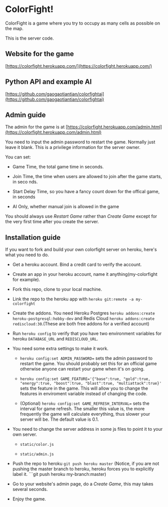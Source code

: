 # ColorFight!

ColorFight is a game where you try to occupy as many cells as possible on the map.

This is the server code.

## Website for the game

[https://colorfight.herokuapp.com/](https://colorfight.herokuapp.com/)

## Python API and example AI

[https://github.com/gaogaotiantian/colorfightai](https://github.com/gaogaotiantian/colorfightai)

## Admin guide

The admin for the game is at [https://colorfight.herokuapp.com/admin.html](https://colorfight.herokuapp.com/admin.html)

You need to input the admin password to restart the game. Normally just leave it blank.
This is a privilege information for the server owner. 

You can set:
    
+ Game Time, the total game time in seconds.

+ Join Time, the time when users are allowed to join after the game starts, in seco      nds.

+ Start Delay Time, so you have a fancy count down for the offical game, in seconds

+ AI Only, whether manual join is allowed in the game

You should always use *Restart Game* rather than *Create Game* except for the very 
first time after you create the server.

## Installation guide

If you want to fork and build your own colorfight server on heroku, here's what
you need to do.

+ Get a heroku account. Bind a credit card to verify the account.

+ Create an app in your heroku account, name it anything(my-colorfight for example).

+ Fork this repo, clone to your local machine.

+ Link the repo to the heroku app with ```heroku git:remote -a my-colorfight```

+ Create the addons. You need Heroku Postgres ```heroku addons:create heroku-postgresql:hobby-dev``` and Redis Cloud ```heroku addons:create rediscloud:30```.(These are
both free addons for a verified account)

+ Run ```heroku config``` to verify that you have two environment variables for heroku
```DATABASE_URL``` and ```REDISCLOUD_URL```.

+ You need some extra settings to make it work.

    + ```heroku config:set ADMIN_PASSWORD=``` sets the admin password to restart the 
      game. You should probably set this for an official game otherwise anyone can           restart your game when it's on going.

    + ```heroku config:set GAME_FEATURE='{"base":true, "gold":true, "energy":true, "boost":true, "blast":true, "multiattack":true}'``` 
      sets the feature in the game.
      This will allow you to change the features in enviroment variable instead of
      changing the code.

    + (Optional) ```heroku config:set GAME_REFRESH_INTERVAL=``` sets the interval
      for game refresh. The smaller this value is, the more frequently the game 
      will calculate everything, 
      thus slower your server will be. The default value is 0.1.

+ You need to change the server address in some js files to point it to your own server.

    + ```static/color.js```

    + ```static/admin.js```

+ Push the repo to heroku ```git push heroku master``` (Notice, if you are not pushing
the master branch to heroku, heroku forces you to explicitly label it. ```git push 
heroku my-branch:master)

+ Go to your website's admin page, do a *Create Game*, this may takes several seconds.

+ Enjoy the game.
